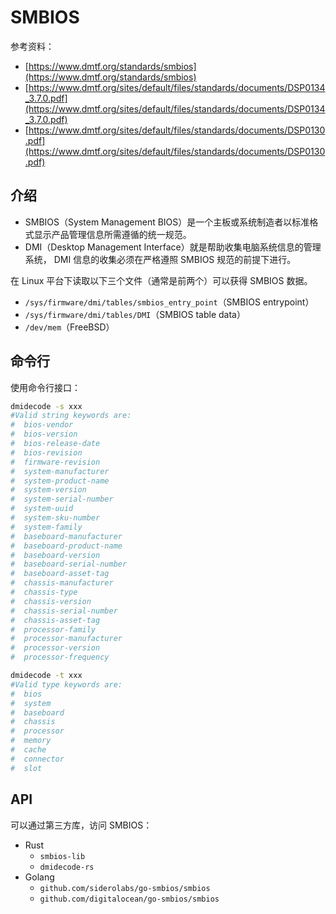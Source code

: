 
# SMBIOS
参考资料：

- [https://www.dmtf.org/standards/smbios](https://www.dmtf.org/standards/smbios)
- [https://www.dmtf.org/sites/default/files/standards/documents/DSP0134_3.7.0.pdf](https://www.dmtf.org/sites/default/files/standards/documents/DSP0134_3.7.0.pdf)
- [https://www.dmtf.org/sites/default/files/standards/documents/DSP0130.pdf](https://www.dmtf.org/sites/default/files/standards/documents/DSP0130.pdf)

## 介绍

- SMBIOS（System Management BIOS）是一个主板或系统制造者以标准格式显示产品管理信息所需遵循的统一规范。
- DMI（Desktop Management Interface）就是帮助收集电脑系统信息的管理系统， DMI 信息的收集必须在严格遵照 SMBIOS 规范的前提下进行。

在 Linux 平台下读取以下三个文件（通常是前两个）可以获得 SMBIOS 数据。

- `/sys/firmware/dmi/tables/smbios_entry_point`（SMBIOS entrypoint）
- `/sys/firmware/dmi/tables/DMI`（SMBIOS table data）
- `/dev/mem`（FreeBSD）

## 命令行
使用命令行接口：
```bash
dmidecode -s xxx
#Valid string keywords are:
#  bios-vendor
#  bios-version
#  bios-release-date
#  bios-revision
#  firmware-revision
#  system-manufacturer
#  system-product-name
#  system-version
#  system-serial-number
#  system-uuid
#  system-sku-number
#  system-family
#  baseboard-manufacturer
#  baseboard-product-name
#  baseboard-version
#  baseboard-serial-number
#  baseboard-asset-tag
#  chassis-manufacturer
#  chassis-type
#  chassis-version
#  chassis-serial-number
#  chassis-asset-tag
#  processor-family
#  processor-manufacturer
#  processor-version
#  processor-frequency

dmidecode -t xxx
#Valid type keywords are:
#  bios
#  system
#  baseboard
#  chassis
#  processor
#  memory
#  cache
#  connector
#  slot
```

## API
可以通过第三方库，访问 SMBIOS：

- Rust
   - `smbios-lib`
   - `dmidecode-rs`
- Golang
   - `github.com/siderolabs/go-smbios/smbios`
   - `github.com/digitalocean/go-smbios/smbios`
